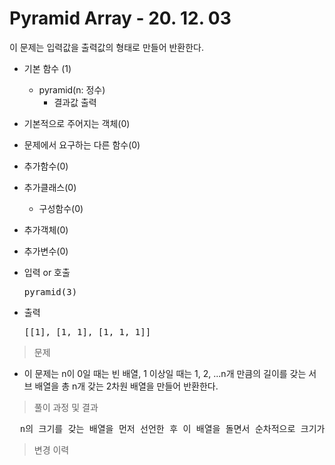 # Pyramid Array - 20. 12. 03

이 문제는 입력값을 출력값의 형태로 만들어 반환한다.

- 기본 함수 (1)
  - pyramid(n: 정수)
    - 결과값 출력
- 기본적으로 주어지는 객체(0)
- 문제에서 요구하는 다른 함수(0)
- 추가함수(0)
- 추가클래스(0)
  - 구성함수(0)
- 추가객체(0)
- 추가변수(0)

- 입력 or 호출
  <pre>pyramid(3)</pre>
 
- 출력
  <pre>[[1], [1, 1], [1, 1, 1]]</pre>

> 문제
  - 이 문제는 n이 0일 때는 빈 배열, 1 이상일 때는 1, 2, ...n개 만큼의 길이를 갖는 서브 배열을 총 n개 갖는 2차원 배열을 만들어 반환한다.

> 풀이 과정 및 결과
<pre>
  n의 크기를 갖는 배열을 먼저 선언한 후 이 배열을 돌면서 순차적으로 크기가 1씩 증가하는 서브배열을 만든다.
</pre>

>변경 이력
<pre>
</pre>